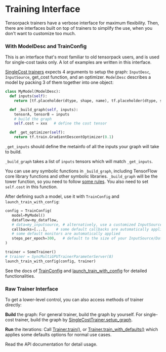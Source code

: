 
# Training Interface

Tensorpack trainers have a verbose interface for maximum flexibility.
Then, there are interfaces built on top of trainers to simplify the use,
when you don't want to customize too much.

### With ModelDesc and TrainConfig

This is an interface that's most familiar to old tensorpack users,
and is used for single-cost tasks only.
A lot of examples are written in this interface.

[SingleCost trainers](../modules/train.html#tensorpack.train.SingleCostTrainer)
expects 4 arguments to setup the graph: `InputDesc`, `InputSource`, get_cost function, and an optimizer.
`ModelDesc` describes a model by packing 3 of them together into one object:

```python
class MyModel(ModelDesc):
  def inputs(self):
    return [tf.placeholder(dtype, shape, name), tf.placeholder(dtype, shape, name), ... ]

  def _build_graph(self, inputs):
    tensorA, tensorB = inputs
    # build the graph
    self.cost = xxx   # define the cost tensor

  def _get_optimizer(self):
    return tf.train.GradientDescentOptimizer(0.1)
```

`_get_inputs` should define the metainfo of all the inputs your graph will take to build.

`_build_graph` takes a list of `inputs` tensors which will match `_get_inputs`.

You can use any symbolic functions in `_build_graph`, including TensorFlow core library
functions and other symbolic libraries.
`_build_graph` will be the tower function,
so you need to follow [some rules](trainer.md#tower-trainer).
You also need to set `self.cost` in this function.

After defining such a model, use it with `TrainConfig` and `launch_train_with_config`:

```python
config = TrainConfig(
   model=MyModel()
   dataflow=my_dataflow,
   # data=my_inputsource, # alternatively, use a customized InputSource
   callbacks=[...],    # some default callbacks are automatically applied
   # some default monitors are automatically applied
   steps_per_epoch=300,   # default to the size of your InputSource/DataFlow
)

trainer = SomeTrainer()
# trainer = SyncMultiGPUTrainerParameterServer(8)
launch_train_with_config(config, trainer)
```
See the docs of
[TrainConfig](../modules/train.html#tensorpack.train.TrainConfig)
and
[launch_train_with_config](../modules/train.html#tensorpack.train.launch_train_with_config)
for detailed functionalities.

### Raw Trainer Interface

To get a lower-level control, you can also access methods of trainer directly:

__Build__ the graph: For general trainer, build the graph by yourself.
For single-cost trainer, build the graph by
[SingleCostTrainer.setup_graph](../modules/train.html#tensorpack.train.SingleCostTrainer.setup_graph).

__Run__ the iterations: Call
[Trainer.train()](../modules/train.html#tensorpack.train.Trainer.train),
or
[Trainer.train_with_defaults()](../modules/train.html#tensorpack.train.Trainer.train_with_defaults)
which applies some defaults options for normal use cases.

Read the API documentation for detail usage.
